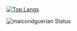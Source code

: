 [![Top Langs](https://github-readme-stats.vercel.app/api/top-langs/?username=anuraghazra&layout=compact)](https://github.com/anuraghazra/github-readme-stats)

![maicondguerian Status](https://github-readme-stats.vercel.app/api?username=karanalpe&show_icons=true)
